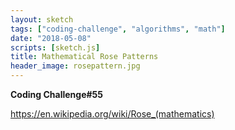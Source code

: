 ```yaml
---
layout: sketch
tags: ["coding-challenge", "algorithms", "math"]
date: "2018-05-08"
scripts: [sketch.js]
title: Mathematical Rose Patterns
header_image: rosepattern.jpg
---
```


**Coding Challenge#55**

<https://en.wikipedia.org/wiki/Rose_(mathematics)>

